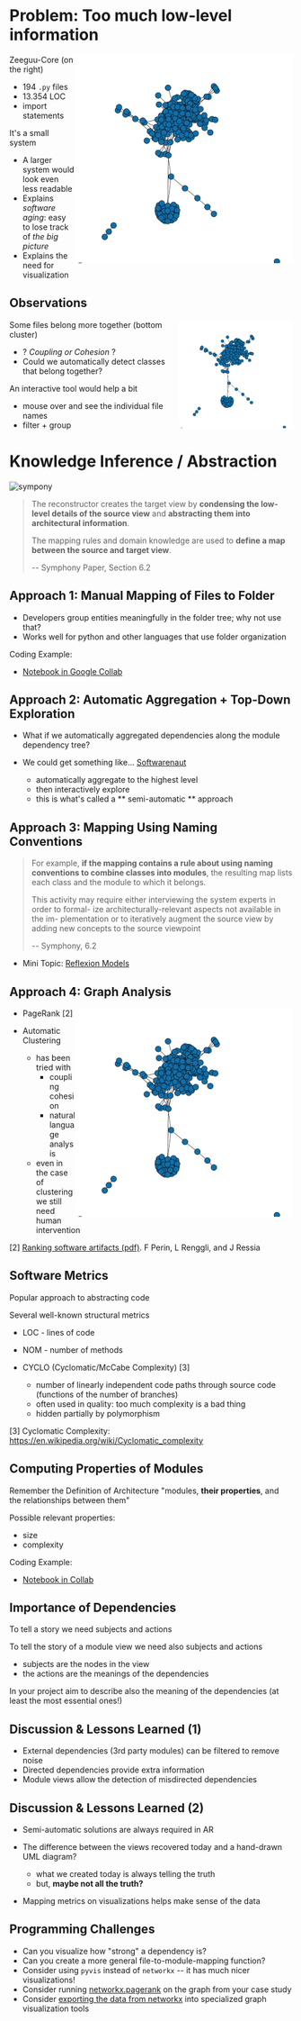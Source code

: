 # Problem: Too much low-level information


<img src="images/first_cluster.png" style="float:right" />

Zeeguu-Core (on the right)
- 194 `.py` files
- 13.354 LOC
- import statements


It's a small system 
  - A larger system would look even less readable
  - Explains *software aging*: easy to lose track of *the big picture*
  - Explains the need for visualization


## Observations

<img src="images/first_cluster.png" style="float:right; width:40%" />

    
Some files belong more together (bottom cluster)
  - ? *Coupling or Cohesion* ? 
  - Could we automatically detect classes that belong together?
    
An interactive tool would help a bit
  - mouse over and see the individual file names
  - filter + group




# Knowledge Inference / Abstraction


![sympony](symphony.png)

>  The reconstructor creates the target view by **condensing the low-level details of the source view** and **abstracting them into architectural information**. 
>
> The mapping rules and domain knowledge are used to **define a map between the source and target view**. 
> 
> -- Symphony Paper, Section 6.2




## Approach 1: Manual Mapping of Files to Folder

- Developers group entities meaningfully in the folder tree; why not use that? 
- Works well for python and other languages that use folder organization

Coding Example: 
- [Notebook in Google Collab](https://colab.research.google.com/drive/1IPPZytBD8ralYyTfofX_46DelXg2YF38#scrollTo=iQwzASq7XKEi)

## Approach 2: Automatic Aggregation + Top-Down Exploration



- What if we automatically aggregated dependencies along the module dependency tree?
- We could get something like... [Softwarenaut](https://vimeo.com/62767181)

  - automatically aggregate to the highest level
  - then interactively explore 
  - this is what's called a ** semi-automatic ** approach
  
  
  





## Approach 3: Mapping Using Naming Conventions 

> For example, **if the mapping contains a rule about using naming conventions to combine classes into modules**, the resulting map lists each class and the module to which it belongs. 
>
> This activity may require either interviewing the system experts in order to formal- ize architecturally-relevant aspects not available in the im- plementation or to iteratively augment the source view by adding new concepts to the source viewpoint
>
> -- Symphony, 6.2

- Mini Topic: [Reflexion Models](Reflexion_Models.ipynb)

## Approach 4: Graph Analysis

<img src="images/first_cluster.png" style="float:right" />

- PageRank [2]

- Automatic Clustering
     - has been tried with 
       - coupling cohesion
       - natural language analysis
     - even in the case of clustering we still need human intervention

[2] [Ranking software artifacts (pdf)](http://scg.unibe.ch/archive/papers/Peri10bRankingSoftware.pdf). F Perin, L Renggli, and J Ressia



## Software Metrics

Popular approach to abstracting code

Several well-known structural metrics
- LOC - lines of code 
- NOM - number of methods

- CYCLO (Cyclomatic/McCabe Complexity) [3]
    - number of linearly independent code paths through source code (functions of the number of branches)
    - often used in quality: too much complexity is a bad thing
    - hidden partially by polymorphism
    
[3] Cyclomatic Complexity: https://en.wikipedia.org/wiki/Cyclomatic_complexity


## Computing Properties of Modules


Remember the Definition of Architecture "modules, **their properties**, and the relationships between them"

Possible relevant properties: 
  - size
  - complexity

Coding Example: 
- [Notebook in Collab](https://colab.research.google.com/drive/1IPPZytBD8ralYyTfofX_46DelXg2YF38#scrollTo=h6smbfIlcggm)

## Importance of Dependencies


To tell a story we need subjects and actions

To tell the story of a module view we need also subjects and actions
  - subjects are the nodes in the view
  - the actions are the meanings of the dependencies


In your project aim to describe also the meaning of the dependencies (at least the most essential ones!)



## Discussion & Lessons Learned (1)

  - External dependencies (3rd party modules) can be filtered to remove noise
  - Directed dependencies provide extra information
  - Module views allow the detection of misdirected dependencies



## Discussion & Lessons Learned (2)

- Semi-automatic solutions are always required in AR


- The difference between the views recovered today and a hand-drawn UML diagram? 
  - what we created today is always telling the truth
  - but, **maybe not all the truth?**

    
- Mapping metrics on visualizations helps make sense of the data



## Programming Challenges

  - Can you visualize how "strong" a dependency is? 
  - Can you create a more general file-to-module-mapping function?
  - Consider using `pyvis` instead of `networkx` -- it has much nicer visualizations!
  - Consider running [networkx.pagerank](https://networkx.org/documentation/stable/reference/algorithms/generated/networkx.algorithms.link_analysis.pagerank_alg.pagerank.html) on the graph from your case study
  - Consider [exporting the data from networkx](https://networkx.github.io/documentation/stable/reference/drawing.html) into specialized graph visualization tools 





```python

```
